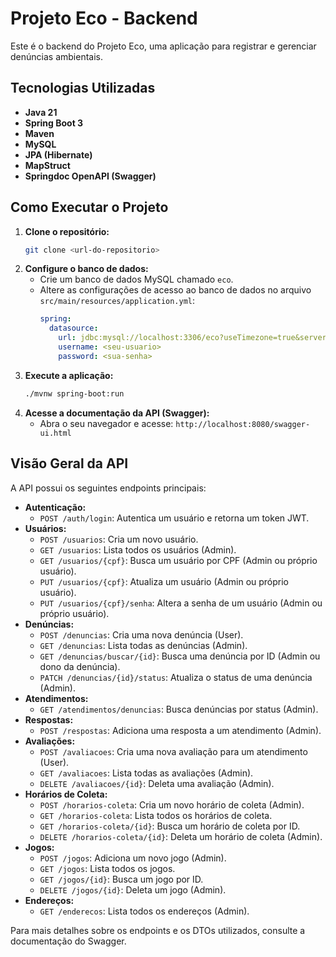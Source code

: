# Projeto Eco - Backend

Este é o backend do Projeto Eco, uma aplicação para registrar e gerenciar denúncias ambientais.

## Tecnologias Utilizadas

*   **Java 21**
*   **Spring Boot 3**
*   **Maven**
*   **MySQL**
*   **JPA (Hibernate)**
*   **MapStruct**
*   **Springdoc OpenAPI (Swagger)**

## Como Executar o Projeto

1.  **Clone o repositório:**
    ```bash
    git clone <url-do-repositorio>
    ```
2.  **Configure o banco de dados:**
    *   Crie um banco de dados MySQL chamado `eco`.
    *   Altere as configurações de acesso ao banco de dados no arquivo `src/main/resources/application.yml`:
        ```yaml
        spring:
          datasource:
            url: jdbc:mysql://localhost:3306/eco?useTimezone=true&serverTimezone=UTC
            username: <seu-usuario>
            password: <sua-senha>
        ```
3.  **Execute a aplicação:**
    ```bash
    ./mvnw spring-boot:run
    ```
4.  **Acesse a documentação da API (Swagger):**
    *   Abra o seu navegador e acesse: `http://localhost:8080/swagger-ui.html`

## Visão Geral da API

A API possui os seguintes endpoints principais:

*   **Autenticação:**
    *   `POST /auth/login`: Autentica um usuário e retorna um token JWT.
*   **Usuários:**
    *   `POST /usuarios`: Cria um novo usuário.
    *   `GET /usuarios`: Lista todos os usuários (Admin).
    *   `GET /usuarios/{cpf}`: Busca um usuário por CPF (Admin ou próprio usuário).
    *   `PUT /usuarios/{cpf}`: Atualiza um usuário (Admin ou próprio usuário).
    *   `PUT /usuarios/{cpf}/senha`: Altera a senha de um usuário (Admin ou próprio usuário).
*   **Denúncias:**
    *   `POST /denuncias`: Cria uma nova denúncia (User).
    *   `GET /denuncias`: Lista todas as denúncias (Admin).
    *   `GET /denuncias/buscar/{id}`: Busca uma denúncia por ID (Admin ou dono da denúncia).
    *   `PATCH /denuncias/{id}/status`: Atualiza o status de uma denúncia (Admin).
*   **Atendimentos:**
    *   `GET /atendimentos/denuncias`: Busca denúncias por status (Admin).
*   **Respostas:**
    *   `POST /respostas`: Adiciona uma resposta a um atendimento (Admin).
*   **Avaliações:**
    *   `POST /avaliacoes`: Cria uma nova avaliação para um atendimento (User).
    *   `GET /avaliacoes`: Lista todas as avaliações (Admin).
    *   `DELETE /avaliacoes/{id}`: Deleta uma avaliação (Admin).
*   **Horários de Coleta:**
    *   `POST /horarios-coleta`: Cria um novo horário de coleta (Admin).
    *   `GET /horarios-coleta`: Lista todos os horários de coleta.
    *   `GET /horarios-coleta/{id}`: Busca um horário de coleta por ID.
    *   `DELETE /horarios-coleta/{id}`: Deleta um horário de coleta (Admin).
*   **Jogos:**
    *   `POST /jogos`: Adiciona um novo jogo (Admin).
    *   `GET /jogos`: Lista todos os jogos.
    *   `GET /jogos/{id}`: Busca um jogo por ID.
    *   `DELETE /jogos/{id}`: Deleta um jogo (Admin).
*   **Endereços:**
    *   `GET /enderecos`: Lista todos os endereços (Admin).

Para mais detalhes sobre os endpoints e os DTOs utilizados, consulte a documentação do Swagger.
